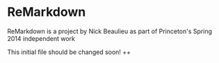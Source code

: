 # ReMarkdown

ReMarkdown is a project by Nick Beaulieu as part of Princeton's Spring 2014 independent work

This initial file should be changed soon!
++


